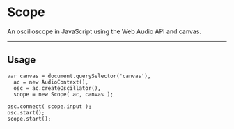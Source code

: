 Scope
=========

An oscilloscope in JavaScript using the Web Audio API and canvas.

---

## Usage

```
var canvas = document.querySelector('canvas'),
  ac = new AudioContext(),
  osc = ac.createOscillator(),
  scope = new Scope( ac, canvas );

osc.connect( scope.input );
osc.start();
scope.start();
```
